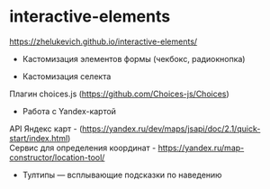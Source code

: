 # interactive-elements
https://zhelukevich.github.io/interactive-elements/

- Кастомизация элементов формы (чекбокс, радиокнопка)

- Кастомизация селекта

Плагин choices.js (https://github.com/Choices-js/Choices)

- Работа с Yandex-картой

API Яндекс карт - (https://yandex.ru/dev/maps/jsapi/doc/2.1/quick-start/index.html) <br>
Сервис для определения координат - https://yandex.ru/map-constructor/location-tool/

- Тултипы — всплывающие подсказки по наведению



